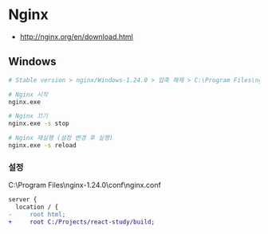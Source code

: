 # Nginx
* http://nginx.org/en/download.html

## Windows
```sh
# Stable version > nginx/Windows-1.24.0 > 압축 해제 > C:\Program Files\nginx-1.24.0 이동

# Nginx 시작
nginx.exe

# Nginx 끄기
nginx.exe -s stop

# Nginx 재실행 (설정 변경 후 실행)
nginx.exe -s reload
```

### 설정
C:\Program Files\nginx-1.24.0\conf\nginx.conf
```diff
server {
  location / {
-     root html;
+     root C:/Projects/react-study/build;
```
